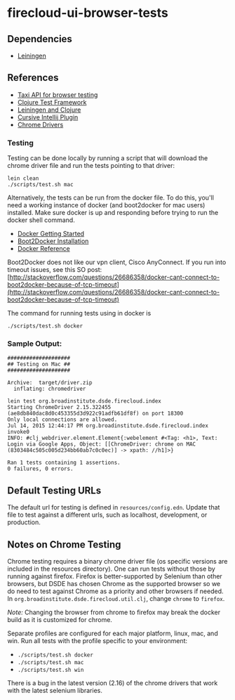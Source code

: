 # firecloud-ui-browser-tests

## Dependencies

* [Leiningen](http://leiningen.org/)

## References

* [Taxi API for browser testing](https://github.com/semperos/clj-webdriver/wiki/Introduction%3A-Taxi)
* [Clojure Test Framework](https://clojure.github.io/clojure/clojure.test-api.html)
* [Leiningen and Clojure](http://alexott.net/en/clojure/ClojureLein.html)
* [Cursive Intellij Plugin](https://cursiveclojure.com/userguide/index.html)
* [Chrome Drivers](http://chromedriver.storage.googleapis.com/index.html)

### Testing

Testing can be done locally by running a script that will download the chrome driver file and run the tests 
pointing to that driver:

    lein clean
    ./scripts/test.sh mac
    
Alternatively, the tests can be run from the docker file. To do this, you'll need a working instance of 
docker (and boot2docker for mac users) installed. Make sure docker is up and responding before trying to run
the docker shell command.
     
* [Docker Getting Started](https://docs.docker.com/mac/started/)
* [Boot2Docker Installation](https://docs.docker.com/mac/step_one/)
* [Docker Reference](http://docs.docker.com/reference/builder/)

Boot2Docker does not like our vpn client, Cisco AnyConnect. If you run into timeout issues, see this SO post:
[http://stackoverflow.com/questions/26686358/docker-cant-connect-to-boot2docker-because-of-tcp-timeout](http://stackoverflow.com/questions/26686358/docker-cant-connect-to-boot2docker-because-of-tcp-timeout)

The command for running tests using in docker is

    ./scripts/test.sh docker                   

### Sample Output:

    ####################
    ## Testing on Mac ##
    ####################
    
    Archive:  target/driver.zip
      inflating: chromedriver            
    
    lein test org.broadinstitute.dsde.firecloud.index
    Starting ChromeDriver 2.15.322455 (ae8db840dac8d0c453355d3d922c91adfb61df8f) on port 18300
    Only local connections are allowed.
    Jul 14, 2015 12:44:17 PM org.broadinstitute.dsde.firecloud.index invoke0
    INFO: #clj_webdriver.element.Element{:webelement #<Tag: <h1>, Text: Login via Google Apps, Object: [[ChromeDriver: chrome on MAC (8303484c505c005d234bb60ab7c0c0ec)] -> xpath: //h1]>}
    
    Ran 1 tests containing 1 assertions.
    0 failures, 0 errors.
    
## Default Testing URLs

The default url for testing is defined in `resources/config.edn`. Update that file to test against a different
urls, such as localhost, development, or production.    
    
## Notes on Chrome Testing

Chrome testing requires a binary chrome driver file (os specific versions are included in the resources directory).
One can run tests without those by running against firefox. Firefox is better-supported by Selenium than other
browsers, but DSDE has chosen Chrome as the supported browser so we do need to test against Chrome as a priority
and other browsers if needed. In `org.broadinstitute.dsde.firecloud.util.clj`, change `chrome` to `firefox`. 

*Note:* Changing the browser from chrome to firefox may break the docker build as it is customized for chrome.

Separate profiles are configured for each major platform, linux, mac, and win. Run all tests with the profile 
specific to your environment:

* `./scripts/test.sh docker`
* `./scripts/test.sh mac`
* `./scripts/test.sh win`

There is a bug in the latest version (2.16) of the chrome drivers that work with the latest selenium libraries.